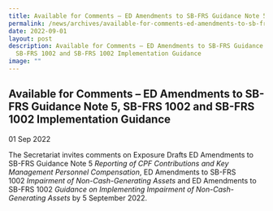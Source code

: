 ```yaml
---
title: Available for Comments – ED Amendments to SB-FRS Guidance Note 5, SB-FRS 1002
permalink: /news/archives/available-for-comments-ed-amendments-to-sb-frs-guidance-note-5-sb-frs-1002/
date: 2022-09-01
layout: post
description: Available for Comments – ED Amendments to SB-FRS Guidance Note 5,
  SB-FRS 1002 and SB-FRS 1002 Implementation Guidance
image: ""
---
```


Available for Comments – ED Amendments to SB-FRS Guidance Note 5, SB-FRS 1002 and SB-FRS 1002 Implementation Guidance
---------------------------------------------------------------------------------------------------------------------

01 Sep 2022

The Secretariat invites comments on Exposure Drafts ED Amendments to SB-FRS Guidance Note 5 _Reporting of CPF Contributions and Key Management Personnel Compensation_, ED Amendments to SB-FRS 1002 _Impairment of Non-Cash-Generating Assets_ and ED Amendments to SB-FRS 1002 _Guidance on Implementing Impairment of Non-Cash-Generating Assets_ by 5 September 2022.